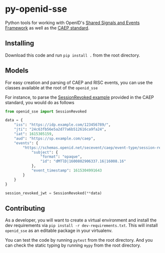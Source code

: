 # py-openid-sse

Python tools for working with OpenID's
[Shared Signals and Events Framework](https://openid.net/specs/openid-sse-framework-1_0.html)
as well as the [CAEP standard](https://openid.net/specs/openid-caep-specification-1_0-02.html).

## Installing
Download this code and run `pip install .` from the root directory.

## Models
For easy creation and parsing of CAEP and RISC events, you can use the classes
available at the root of the `openid_sse`

For instance, to parse the [SessionRevoked example](https://openid.net/specs/openid-caep-specification-1_0-02.html#rfc.section.3.1.2)
provided in the CAEP standard, you would do as follows

```python
from openid_sse import SessionRevoked

data = {
    "iss": "https://idp.example.com/123456789/",
    "jti": "24c63fb56e5a2d77a6b512616ca9fa24",
    "iat": 1615305159,
    "aud": "https://sp.example.com/caep",
    "events": {
        "https://schemas.openid.net/secevent/caep/event-type/session-revoked": {
            "subject": {
                "format": "opaque",
                "id": "dMTlD|1600802906337.16|16008.16"
            },
            "event_timestamp": 1615304991643
        }
    }
}

session_revoked_jwt = SessionRevoked(**data)
```

## Contributing
As a developer, you will want to create a virtual environment and install the
dev requirements via `pip install -r dev-requirements.txt`. This will install
`openid_sse` as an editable package in your virtualenv.

You can test the code by running `pytest` from the root directory.
And you can check the static typing by running `mypy` from the root directory.
